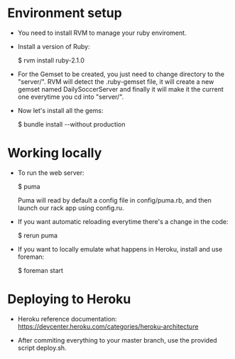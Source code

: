 Environment setup
==================

- You need to install RVM to manage your ruby enviroment.

- Install a version of Ruby:
	
	$ rvm install ruby-2.1.0

- For the Gemset to be created, you just need to change directory to the "server/". RVM will detect the .ruby-gemset file, it will create a
  new gemset named DailySoccerServer and finally it will make it the current one everytime you cd into "server/".


- Now let's install all the gems:

	$ bundle install --without production


Working locally
===============

- To run the web server:

	$ puma

  Puma will read by default a config file in config/puma.rb, and then launch our rack app
  using config.ru.

- If you want automatic reloading everytime there's a change in the code:

	$ rerun puma

- If you want to locally emulate what happens in Heroku, install and use foreman:

	$ foreman start


Deploying to Heroku
===================

- Heroku reference documentation: https://devcenter.heroku.com/categories/heroku-architecture

- After commiting everything to your master branch, use the provided script deploy.sh.
